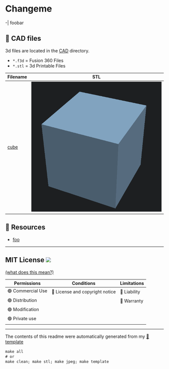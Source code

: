 
# Changeme
-| foobar


## :triangular_ruler: CAD files

3d files are located in the [CAD](./CAD) directory.
- `*.f3d` = Fusion 360 Files
- `*.stl` = 3d Printable Files

| Filename | STL |
| --- | --- | 
| [cube](./CAD/cube.stl) | ![](./CAD/cube.stl.png) |

## :notebook: Resources

- [foo](https://example.com)


---

## MIT License ![](https://img.shields.io/badge/license-MIT-lightgrey) 
[(what does this mean?)](https://choosealicense.com/licenses/mit/)

| Permissions| Conditions | Limitations |
| --- | --- | --- |
| 🟢 Commercial Use | 🔵 License and copyright notice| 🔴 Liability | 
| 🟢 Distribution | | 🔴 Warranty | 
| 🟢 Modification | |  |
| 🟢 Private use | |   |



---
The contents of this readme were automatically generated from my [:notebook: template](https://github.com/spuder/fusion360-template) 
```
make all
# or
make clean; make stl; make jpeg; make template
```